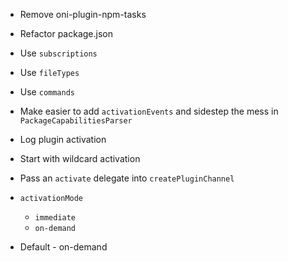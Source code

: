 - Remove oni-plugin-npm-tasks

- Refactor package.json
- Use `subscriptions`
- Use `fileTypes`
- Use `commands`

- Make easier to add `activationEvents` and sidestep the mess in `PackageCapabilitiesParser`

- Log plugin activation
- Start with wildcard activation

- Pass an `activate` delegate into `createPluginChannel`

- `activationMode`
    - `immediate`
    - `on-demand`

- Default - on-demand
